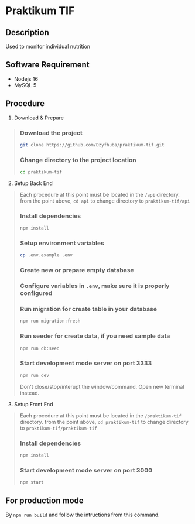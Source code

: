 # Praktikum TIF

## Description
Used to monitor individual nutrition

## Software Requirement
- Nodejs 16
- MySQL 5

## Procedure
1. Download & Prepare
> ### Download the project
> ```bash
> git clone https://github.com/Dzyfhuba/praktikum-tif.git
> ```
> ### Change directory to the project location
> ```bash
> cd praktikum-tif
> ```
2. Setup Back End
> Each procedure at this point must be located in the ```/api``` directory. from the point above, ```cd api``` to change directory to ```praktikum-tif/api```
> ### Install dependencies
> ```bash
> npm install
> ```
> ### Setup environment variables
> ```bash
> cp .env.example .env
> ```
> ### Create new or prepare empty database
> ### Configure variables in ```.env```, make sure it is properly configured
> ### Run migration for create table in your database
> ```bash
> npm run migration:fresh
> ```
> ### Run seeder for create data, if you need sample data
> ```bash
> npm run db:seed
> ```
> ### Start development mode server on port 3333
> ```bash
> npm run dev
> ```
> Don't close/stop/interupt the window/command.
> Open new terminal instead.
3. Setup Front End
> Each procedure at this point must be located in the ```/praktikum-tif``` directory. from the point above, ```cd praktikum-tif``` to change directory to ```praktikum-tif/praktikum-tif```
> ### Install dependencies
> ```bash
> npm install
> ```
> ### Start development mode server on port 3000
> ```bash
> npm start
> ```

## For production mode
By ```npm run build``` and follow the intructions from this command.